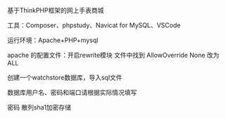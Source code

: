 基于ThinkPHP框架的网上手表商城

工具：Composer、phpstudy、Navicat for MySQL、VSCode

运行环境：Apache+PHP+mysql

apache 的配置文件：开启rewrite模块 文件中找到 AllowOverride None 改为ALL 

创建一个watchstore数据库，导入sql文件

数据库用户名、密码和端口请根据实际情况填写

密码  散列sha1加密存储


